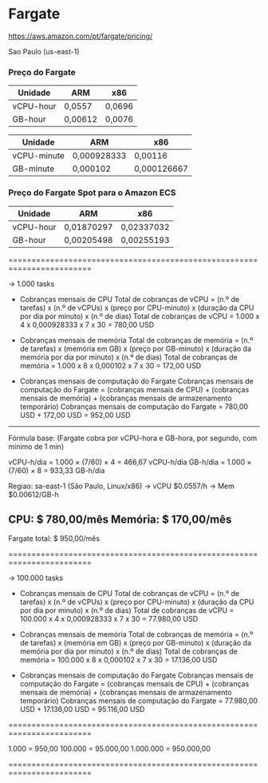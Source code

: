 
# Fargate

https://aws.amazon.com/pt/fargate/pricing/

Sao Paulo (us-east-1)

### Preço do Fargate

|  Unidade  |   ARM   |   x86  |
|-----------|---------|--------|
| vCPU-hour	| 0,0557  | 0,0696 |
| GB-hour   | 0,00612 | 0,0076 |

|   Unidade   |     ARM     |     x86     |
|-------------|-------------|-------------|
| vCPU-minute | 0,000928333 | 0,00116     |
| GB-minute   | 0,000102    | 0,000126667 |


### Preço do Fargate Spot para o Amazon ECS

|  Unidade  |     ARM    |    x86     |
|-----------|------------|------------|
| vCPU-hour	| 0,01870297 | 0,02337032 |
| GB-hour   | 0,00205498 | 0,00255193 |


========================================================================

-> 1.000 tasks

- Cobranças mensais de CPU
Total de cobranças de vCPU = (n.º de tarefas) x (n.º de vCPUs) x (preço por CPU-minuto) x (duração da CPU por dia por minuto) x (n.º de dias)
Total de cobranças de vCPU = 1.000 x 4 x 0,000928333 x 7 x 30 = 780,00 USD

- Cobranças mensais de memória
Total de cobranças de memória = (n.º de tarefas) x (memória em GB) x (preço por GB-minuto) x (duração da memória por dia por minuto) x (n.º de dias)
Total de cobranças de memória = 1.000 x 8 x 0,000102 x 7 x 30 = 172,00 USD

- Cobranças mensais de computação do Fargate
Cobranças mensais de computação do Fargate = (cobranças mensais de CPU) + (cobranças mensais de memória) + (cobranças mensais de armazenamento temporário)
Cobranças mensais de computação do Fargate = 780,00 USD + 172,00 USD = 952,00 USD

--------------------------------------------------------------------------

Fórmula base:
(Fargate cobra por vCPU-hora e GB-hora, por segundo, com mínimo de 1 min)

vCPU-h/dia = 1.000 × (7/60) × 4 = 466,67 vCPU-h/dia
GB-h/dia   = 1.000 × (7/60) × 8 = 933,33 GB-h/dia

Regiao: sa-east-1 (São Paulo, Linux/x86)
-> vCPU $0.0557/h
-> Mem  $0.00612/GB-h


CPU:           $ 780,00/mês
Memória:       $ 170,00/mês
-----------------------------
Fargate total: $ 950,00/mês

========================================================================

-> 100.000 tasks

- Cobranças mensais de CPU
Total de cobranças de vCPU = (n.º de tarefas) x (n.º de vCPUs) x (preço por CPU-minuto) x (duração da CPU por dia por minuto) x (n.º de dias)
Total de cobranças de vCPU = 100.000 x 4 x 0,000928333 x 7 x 30 = 77.980,00 USD

- Cobranças mensais de memória
Total de cobranças de memória = (n.º de tarefas) x (memória em GB) x (preço por GB-minuto) x (duração da memória por dia por minuto) x (n.º de dias)
Total de cobranças de memória = 100.000 x 8 x 0,000102 x 7 x 30 = 17.136,00 USD

- Cobranças mensais de computação do Fargate
Cobranças mensais de computação do Fargate = (cobranças mensais de CPU) + (cobranças mensais de memória) + (cobranças mensais de armazenamento temporário)
Cobranças mensais de computação do Fargate = 77.980,00 USD + 17.136,00 USD = 95.116,00 USD

========================================================================

1.000     =     950,00
100.000   =  95.000,00 
1.000.000 = 950.000,00 

========================================================================





